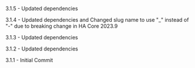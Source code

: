 3.1.5 - Updated dependencies

3.1.4 - Updated dependencies and Changed slug name to use "_" instead of "-" due to breaking change in HA Core 2023.9

3.1.3 - Updated dependencies

3.1.2 - Updated dependencies

3.1.1 - Initial Commit
